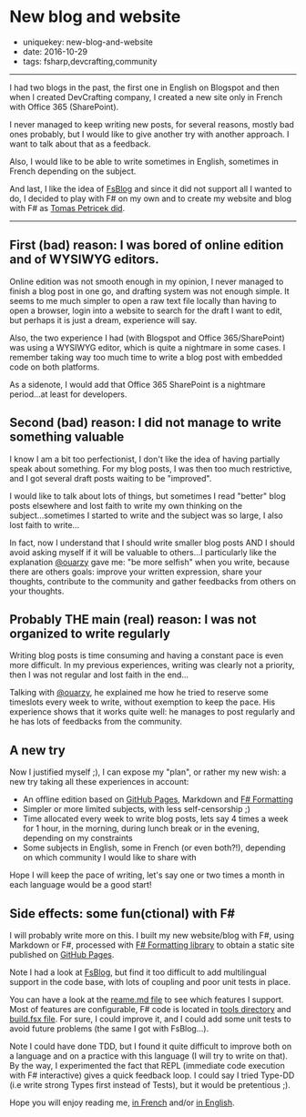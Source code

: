 New blog and website
====================

- uniquekey: new-blog-and-website
- date: 2016-10-29
- tags: fsharp,devcrafting,community

--------------

I had two blogs in the past, the first one in English on Blogspot and then when I created DevCrafting company, I created a new site only in French with Office 365 (SharePoint). 

I never managed to keep writing new posts, for several reasons, mostly bad ones probably, but I would like to give another try with another approach. I want to talk about that as a feedback.

Also, I would like to be able to write sometimes in English, sometimes in French depending on the subject.

And last, I like the idea of [FsBlog](https://github.com/fsprojects/FsBlog) and since it did not support all I wanted to do, I decided to play with F# on my own and to create my website and blog with F# as [Tomas Petricek did](http://tomasp.net/).

--------------

## First (bad) reason: I was bored of online edition and of WYSIWYG editors. 

Online edition was not smooth enough in my opinion, I never managed to finish a blog post in one go, and drafting system was not enough simple. It seems to me much simpler to open a raw text file locally than having to open a browser, login into a website to search for the draft I want to edit, but perhaps it is just a dream, experience will say.

Also, the two experience I had (with Blogspot and Office 365/SharePoint) was using a WYSIWYG editor, which is quite a nightmare in some cases. I remember taking way too much time to write a blog post with embedded code on both platforms.

As a sidenote, I would add that Office 365 SharePoint is a nightmare period...at least for developers.

## Second (bad) reason: I did not manage to write something valuable

I know I am a bit too perfectionist, I don't like the idea of having partially speak about something. For my blog posts, I was then too much restrictive, and I got several draft posts waiting to be "improved".

I would like to talk about lots of things, but sometimes I read "better" blog posts elsewhere and lost faith to write my own thinking on the subject...sometimes I started to write and the subject was so large, I also lost faith to write...

In fact, now I understand that I should write smaller blog posts AND I should avoid asking myself if it will be valuable to others...I particularly like the explanation [@ouarzy](https://twitter.com/ouarzy) gave me: "be more selfish" when you write, because there are others goals: improve your written expression, share your thoughts, contribute to the community and gather feedbacks from others on your thoughts.

## Probably THE main (real) reason: I was not organized to write regularly

Writing blog posts is time consuming and having a constant pace is even more difficult. In my previous experiences, writing was clearly not a priority, then I was not regular and lost faith in the end...

Talking with [@ouarzy](https://twitter.com/ouarzy), he explained me how he tried to reserve some timeslots every week to write, without exemption to keep the pace. His experience shows that it works quite well: he manages to post regularly and he has lots of feedbacks from the community.

## A new try

Now I justified myself ;), I can expose my "plan", or rather my new wish: a new try taking all these experiences in account:

* An offline edition based on [GitHub Pages](https://pages.github.com), Markdown and [F# Formatting](https://tpetricek.github.io/FSharp.Formatting/)
* Simpler or more limited subjects, with less self-censorship ;)
* Time allocated every week to write blog posts, lets say 4 times a week for 1 hour, in the morning, during lunch break or in the evening, depending on my constraints
* Some subjects in English, some in French (or even both?!), depending on which community I would like to share with

Hope I will keep the pace of writing, let's say one or two times a month in each language would be a good start!

## Side effects: some fun(ctional) with F#

I will probably write more on this. I built my new website/blog with F#, using Markdown or F#, processed with [F# Formatting library](https://tpetricek.github.io/FSharp.Formatting/) to obtain a static site published on [GitHub Pages](https://pages.github.com).

Note I had a look at [FsBlog](https://github.com/fsprojects/FsBlog), but find it too difficult to add multilingual support in the code base, with lots of coupling and poor unit tests in place.

You can have a look at the [reame.md file](https://github.com/devcrafting/devcrafting.github.io/blob/dev/readme.md) to see which features I support. Most of features are configurable, F# code is located in [tools directory](https://github.com/devcrafting/devcrafting.github.io/tree/dev/tools) and [build.fsx file](https://github.com/devcrafting/devcrafting.github.io/blob/dev/build.fsx). For sure, I could improve it, and I could add some unit tests to avoid future problems (the same I got with FsBlog...).

Note I could have done TDD, but I found it quite difficult to improve both on a language and on a practice with this language (I will try to write on that). By the way, I experimented the fact that REPL (immediate code execution with F# interactive) gives a quick feedback loop. I could say I tried Type-DD (i.e write strong Types first instead of Tests), but it would be pretentious ;).

Hope you will enjoy reading me, [in French](http://www.devcrafting.com/fr/blog/) and/or [in English](http://www.devcrafting.com/en/blog/).
